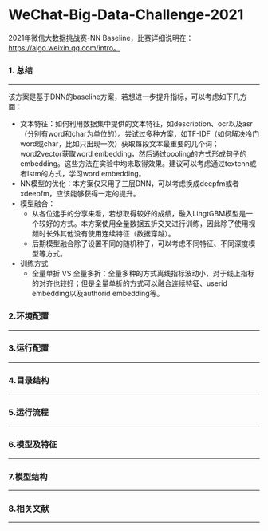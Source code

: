 # WeChat-Big-Data-Challenge-2021
2021年微信大数据挑战赛-NN Baseline，比赛详细说明在：https://algo.weixin.qq.com/intro。



### 1. 总结

------

该方案是基于DNN的baseline方案，若想进一步提升指标，可以考虑如下几方面：

- 文本特征：如何利用数据集中提供的文本特征，如description、ocr以及asr（分别有word和char为单位的）。尝试过多种方案，如TF-IDF（如何解决冷门word或char，比如只出现一次）获取每段文本最重要的几个词；word2vector获取word embedding，然后通过pooling的方式形成句子的embedding。这些方法在实验中均未取得效果。建议可以考虑通过textcnn或者lstm的方式，学习word embedding。
- NN模型的优化：本方案仅采用了三层DNN，可以考虑换成deepfm或者xdeepfm，应该能够获得一定的提升。
- 模型融合：
  - 从各位选手的分享来看，若想取得较好的成绩，融入LihgtGBM模型是一个较好的方式。本方案使用全量数据五折交叉进行训练，因此除了使用视频时长外其他没有使用连续特征（数据穿越）。
  - 后期模型融合除了设置不同的随机种子，可以考虑不同特征、不同深度模型等方式。
- 训练方式
  - 全量单折 VS 全量多折：全量多种的方式离线指标波动小，对于线上指标的对齐也较好；但是全量单折的方式可以融合连续特征、userid embedding以及authorid embedding等。







### 2.环境配置

------









### 3.运行配置

------









### 4.目录结构

------







### 5.运行流程

------





### 6.模型及特征

------







### 7.模型结构

------





### 8.相关文献

------

